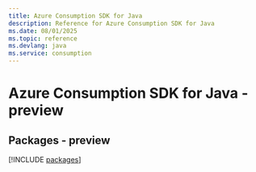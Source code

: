 ```yaml
---
title: Azure Consumption SDK for Java
description: Reference for Azure Consumption SDK for Java
ms.date: 08/01/2025
ms.topic: reference
ms.devlang: java
ms.service: consumption
---
```

# Azure Consumption SDK for Java - preview
## Packages - preview
[!INCLUDE [packages](consumption-index.md)]